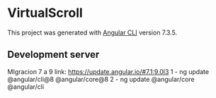 # VirtualScroll

This project was generated with [Angular CLI](https://github.com/angular/angular-cli) version 7.3.5.

## Development server

MIgracion 7 a 9
link: https://update.angular.io/#7.1:9.0l3
1 - ng update @angular/cli@8 @angular/core@8
2 - ng update @angular/core @angular/cli

